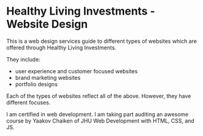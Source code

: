 # Healthy Living Investments - Website Design

This is a web design services guide to different types of websites which are offered through Healthy Living Investments.  

They include:
- user experience and customer focused websites
- brand marketing websites
- portfolio designs

Each of the types of websites reflect all of the above.  However, they have different focuses.

I am certified in web development.  I am taking part auditing an awesome course by Yaakov Chaiken of JHU Web Development with HTML, CSS, and JS.
